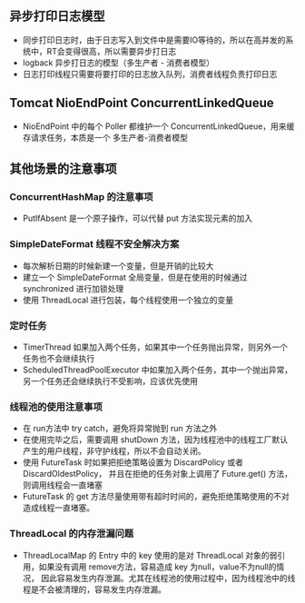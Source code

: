 
## 异步打印日志模型
* 同步打印日志时，由于日志写入到文件中是需要IO等待的，所以在高并发的系统中，RT会变得很高，所以需要异步打日志
* logback 异步打日志的模型（多生产者 - 消费者模型）
* 日志打印线程只需要将要打印的日志放入队列，消费者线程负责打印日志


## Tomcat NioEndPoint ConcurrentLinkedQueue
* NioEndPoint 中的每个 Poller 都维护一个 ConcurrentLinkedQueue，用来缓存请求任务，本质是一个 多生产者-消费者模型


## 其他场景的注意事项
### ConcurrentHashMap 的注意事项
* PutIfAbsent 是一个原子操作，可以代替 put 方法实现元素的加入


### SimpleDateFormat 线程不安全解决方案
* 每次解析日期的时候新建一个变量，但是开销的比较大
* 建立一个 SimpleDateFormat 全局变量，但是在使用的时候通过 synchronized 进行加锁处理
* 使用 ThreadLocal 进行包装，每个线程使用一个独立的变量


### 定时任务
* TimerThread 如果加入两个任务，如果其中一个任务抛出异常，则另外一个任务也不会继续执行
* ScheduledThreadPoolExecutor 中如果加入两个任务，其中一个抛出异常，另一个任务还会继续执行不受影响，应该优先使用

### 线程池的使用注意事项
* 在 run方法中 try catch，避免将异常抛到 run 方法之外
* 在使用完毕之后，需要调用 shutDown 方法，因为线程池中的线程工厂默认产生的用户线程，非守护线程，所以不会自动关闭。
* 使用 FutureTask 时如果把拒绝策略设置为 DiscardPolicy 或者 DiscardOldestPolicy， 并且在拒绝的任务对象上调用了 Future.get() 方法，则调用线程会一直堵塞
* FutureTask 的 get 方法尽量使用带有超时时间的，避免拒绝策略使用的不对造成线程一直堵塞。

### ThreadLocal 的内存泄漏问题
* ThreadLocalMap 的 Entry 中的 key 使用的是对 ThreadLocal 对象的弱引用，如果没有调用 remove方法，容易造成 key 为null，value不为null的情况，
因此容易发生内存泄漏。尤其在线程池的使用过程中，因为线程池中的线程是不会被清理的，容易发生内存泄漏。






